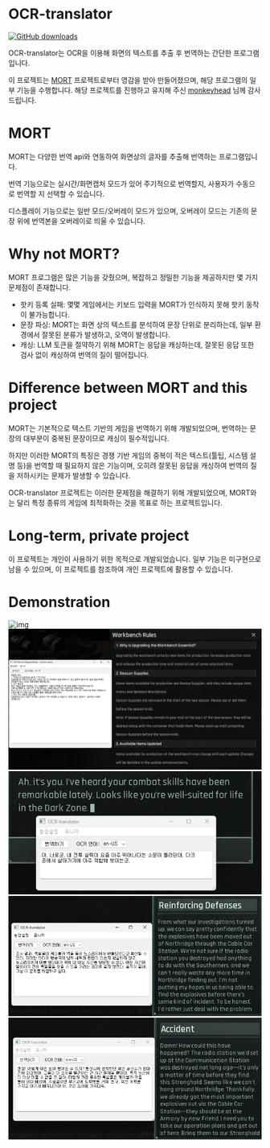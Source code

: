 # OCR-translator
[![GitHub downloads](https://img.shields.io/github/downloads/amature0000/OCR-translate/total.svg?logo=github)](https://github.com/amature0000/OCR-translate/releases)

OCR-translator는 OCR을 이용해 화면의 텍스트를 추출 후 번역하는 간단한 프로그램입니다.

이 프로젝트는 [MORT](https://github.com/killkimno/MORT) 프로젝트로부터 영감을 받아 만들어졌으며, 해당 프로그램의 일부 기능을 수행합니다. 해당 프로젝트를 진행하고 유지해 주신 [monkeyhead](https://github.com/killkimno) 님께 감사드립니다.

# MORT

MORT는 다양한 번역 api와 연동하여 화면상의 글자를 추출해 번역하는 프로그램입니다.

번역 기능으로는 실시간/화면캡처 모드가 있어 주기적으로 번역할지, 사용자가 수동으로 번역할 지 선택할 수 있습니다.

디스플레이 기능으로는 일반 모드/오버레이 모드가 있으며, 오버레이 모드는 기존의 문장 위에 번역본을 오버레이로 띄울 수 있습니다.

# Why not MORT?
MORT 프로그램은 많은 기능을 갖췄으며, 복잡하고 정밀한 기능을 제공하지만 몇 가지 문제점이 존재합니다.
* 핫키 등록 실패: 몇몇 게임에서는 키보드 입력을 MORT가 인식하지 못해 핫키 동작이 불가능합니다.
* 문장 파싱: MORT는 화면 상의 텍스트를 분석하여 문장 단위로 분리하는데, 일부 환경에서 잘못된 분류가 발생하고, 오역이 발생합니다.
* 캐싱: LLM 토큰을 절약하기 위해 MORT는 응답을 캐싱하는데, 잘못된 응답 또한 검사 없이 캐싱하여 번역의 질이 떨어집니다.

# Difference between MORT and this project
MORT는 기본적으로 텍스트 기반의 게임을 번역하기 위해 개발되었으며, 번역하는 문장의 대부분이 중복된 문장이므로 캐싱이 필수적입니다.

하지만 이러한 MORT의 특징은 경쟁 기반 게임의 중복이 적은 텍스트(툴팁, 시스템 설명 등)을 번역할 때 필요하지 않은 기능이며, 오히려 잘못된 응답을 캐싱하여 번역의 질을 저하시키는 문제가 발생할 수 있습니다.

OCR-translator 프로젝트는 이러한 문제점을 해결하기 위해 개발되었으며, MORT와는 달리 특정 종류의 게임에 최적화하는 것을 목표로 하는 프로젝트입니다.
 
# Long-term, private project
이 프로젝트는 개인이 사용하기 위한 목적으로 개발되었습니다. 일부 기능은 미구현으로 남을 수 있으며, 이 프로젝트를 참조하여 개인 프로젝트에 활용할 수 있습니다.

# Demonstration
![img](assets/Animation2.webp)
![img](assets/img1.png)
![img](assets/img5.png)
![img](assets/img2.png)
![img](assets/img3.png)
